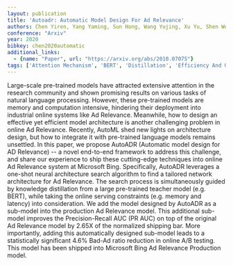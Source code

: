 ```yaml
---
layout: publication
title: 'Autoadr: Automatic Model Design For Ad Relevance'
authors: Chen Yiren, Yang Yaming, Sun Hong, Wang Yujing, Xu Yu, Shen Wei, Zhou Rong, Tong Yunhai, Bai Jing, Zhang Ruofei
conference: "Arxiv"
year: 2020
bibkey: chen2020automatic
additional_links:
  - {name: "Paper", url: "https://arxiv.org/abs/2010.07075"}
tags: ['Attention Mechanism', 'BERT', 'Distillation', 'Efficiency And Optimization', 'Model Architecture', 'RAG', 'Tools']
---
```

Large-scale pre-trained models have attracted extensive attention in the
research community and shown promising results on various tasks of natural
language processing. However, these pre-trained models are memory and
computation intensive, hindering their deployment into industrial online
systems like Ad Relevance. Meanwhile, how to design an effective yet efficient
model architecture is another challenging problem in online Ad Relevance.
Recently, AutoML shed new lights on architecture design, but how to integrate
it with pre-trained language models remains unsettled. In this paper, we
propose AutoADR (Automatic model design for AD Relevance) -- a novel end-to-end
framework to address this challenge, and share our experience to ship these
cutting-edge techniques into online Ad Relevance system at Microsoft Bing.
Specifically, AutoADR leverages a one-shot neural architecture search algorithm
to find a tailored network architecture for Ad Relevance. The search process is
simultaneously guided by knowledge distillation from a large pre-trained
teacher model (e.g. BERT), while taking the online serving constraints (e.g.
memory and latency) into consideration. We add the model designed by AutoADR as
a sub-model into the production Ad Relevance model. This additional sub-model
improves the Precision-Recall AUC (PR AUC) on top of the original Ad Relevance
model by 2.65X of the normalized shipping bar. More importantly, adding this
automatically designed sub-model leads to a statistically significant 4.6%
Bad-Ad ratio reduction in online A/B testing. This model has been shipped into
Microsoft Bing Ad Relevance Production model.
